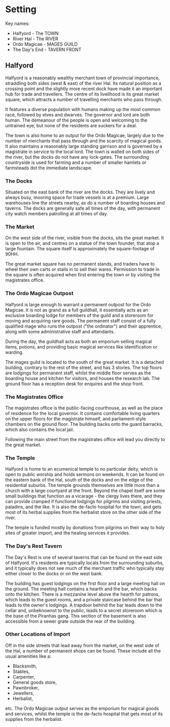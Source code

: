 # Setting

Key names:

- Halfyord - The TOWN
- River Hal - The RIVER
- Ordo Magicae - MAGES GUILD
- The Day's End - TAVERN FRONT

## Halfyord

Halfyord is a reasonably wealthy merchant town of provincial importance, straddling both sides (west & east) of the river Hal.
Its natural position as a crossing point and the slightly more recent dock have made it an important hub for trade and travellers.
The centre of its livelihood is its great market square, which attracts a number of travelling merchants who pass through.

It features a diverse population with humans making up the most common race, followed by elves and dwarves.
The governor and lord are both human.
The demeanour of the people is open and welcoming to the untrained eye, but none of the residents are suckers for a deal.

The town is also home to an output for the Ordo Magicae, largely due to the number of merchants that pass through and the scarcity of magical goods.
It also maintains a reasonably large standing garrison and is governed by a magistrate in service to the local lord.
The town is walled on both sides of the river, but the docks do not have any lock-gates.
The surrounding countryside is used for farming and a number of smaller hamlets or farmsteads dot the immediate landscape.

### The Docks

Situated on the east bank of the river are the docks.
They are lively and always busy, mooring space for trade vessels is at a premium.
Large warehouses line the streets nearby, as do a number of boarding houses and taverns.
The docks are generally safe all times of the day, with permanent city watch members patrolling at all times of day.

### The Market

On the west side of the river, visible from the docks, sits the great market.
It is open to the air, and centres on a statue of the town founder, that atop a large fountain.
The square itself is approximately the square-footage of 90HH.

The great market square has no permanent stands, and traders have to wheel their own carts or stalls in to sell their wares.
Permission to trade in the square is often acquired when first entering the town or by visiting the magistrates office.

### The Ordo Magicae Outpost

Halfyord is large enough to warrant a permanent outpost for the Ordo Magicae.
It is not as grand as a full guildhall, it essentially acts as an exclusive boarding lodge for members of the guild and a storeroom for moving and acquiring rare goods.
The permanent staff consist of a fully qualified mage who runs the outpost ("the ordinator") and their apprentice, along with some administrative staff and attendants.

During the day, the guildhall acts as both an emporium selling magical items, potions, and providing basic magical services like identification or warding.

The mages guild is located to the south of the great market.
It is a detached building, contrary to the rest of the street, and has 3 stories.
The top floors are lodgings for permanent staff, whilst the middle floor serves as the boarding house and kitchen for visitors, and houses the research lab.
The ground floor has a reception desk for enquires and the shop front.

### The Magistrates Office

The magistrates office is the public-facing courthouse, as well as the place of residence for the local governor.
It contains comfortable living quarters on the upper floors for the magistrate himself, and parliament-style chambers on the ground floor.
The building backs onto the guard barracks, which also contains the local jail.

Following the main street from the magistrates office will lead you directly to the great market.

### The Temple

Halfyord is home to an ecumenical temple to no particular deity, which is open to public worship and holds sermons on weekends.
It can be found on the eastern bank of the Hal, south of the docks and on the edge of the residential suburbs.
The temple grounds themselves are little more than a church with a large courtyard at the front.
Beyond the chapel itself are some small buildings that function as a vicarage - the clergy lives there, and they can provide cramped if functional lodgings for pilgrims and visiting priests, paladins, and the like.
It is also the de-facto hospital for the town, and gets most of its herbal supplies from the herbalist store on the other side of the river.

The temple is funded mostly by donations from pilgrims on their way to holy sites of greater import, and the healing services it provides.

### The Day's Rest Tavern

The Day's Rest is one of several taverns that can be found on the east side of Halfyord.
It's residents are typically locals from the surrounding suburbs, and it typically does not see much of the merchant traffic who typically stay either closer to the docks or on the west bank.

The building has guest lodgings on the first floor and a large meeting hall on the ground.
The meeting hall contains a hearth and the bar, which backs onto the kitchen.
There is a mezzanine level above the hearth for patrons, which leads to the guest rooms, and a private staircase behind the bar that leads to the owner's lodgings.
A trapdoor behind the bar leads down to the cellar and, unbeknownst to the public, leads to a secret storeroom which is the base of the Piranhas gang.
This section of the basement is also accessible from a sewer grate outside the rear of the building.

### Other Locations of Import

Off in the side streets that lead away from the market, on the west side of the Hal, a number of permanent shops can be found.
These include all the usual amenities like a:

- Blacksmith,
- Stables,
- Carpenter,
- General goods store,
- Pawnbroker,
- Jewellers,
- Herbalist,

etc.
The Ordo Magicae output serves as the emporium for magical goods and services, whilst the temple is the de-facto hospital that gets most of its supplies from the herbalist.
